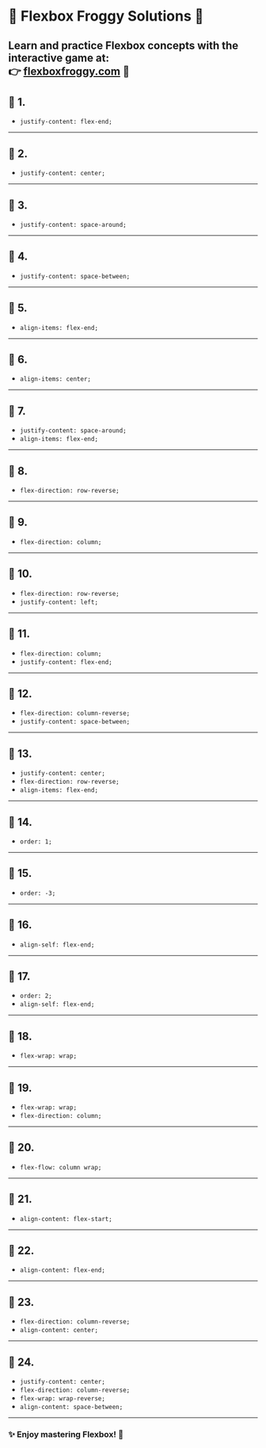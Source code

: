 # 🌟 Flexbox Froggy Solutions 🌟

Learn and practice Flexbox concepts with the interactive game at:  
👉 [flexboxfroggy.com](https://flexboxfroggy.com/) 🐸
---



## 🎯 1. 
- `justify-content: flex-end;`

---

## 🎯 2. 
- `justify-content: center;`

---

## 🎯 3. 
- `justify-content: space-around;`

---

## 🎯 4. 
- `justify-content: space-between;`

---

## 🎯 5. 
- `align-items: flex-end;`

---

## 🎯 6. 
- `align-items: center;`

---

## 🎯 7. 
- `justify-content: space-around;`  
- `align-items: flex-end;`

---

## 🎯 8. 
- `flex-direction: row-reverse;`

---

## 🎯 9. 
- `flex-direction: column;`

---

## 🎯 10. 
- `flex-direction: row-reverse;`  
- `justify-content: left;`

---

## 🎯 11. 
- `flex-direction: column;`  
- `justify-content: flex-end;`

---

## 🎯 12. 
- `flex-direction: column-reverse;`  
- `justify-content: space-between;`

---

## 🎯 13. 
- `justify-content: center;`  
- `flex-direction: row-reverse;`  
- `align-items: flex-end;`

---

## 🎯 14. 
- `order: 1;`

---

## 🎯 15. 
- `order: -3;`

---

## 🎯 16. 
- `align-self: flex-end;`

---

## 🎯 17. 
- `order: 2;`  
- `align-self: flex-end;`

---

## 🎯 18. 
- `flex-wrap: wrap;`

---

## 🎯 19. 
- `flex-wrap: wrap;`  
- `flex-direction: column;`

---

## 🎯 20. 
- `flex-flow: column wrap;`

---

## 🎯 21. 
- `align-content: flex-start;`

---

## 🎯 22. 
- `align-content: flex-end;`

---

## 🎯 23. 
- `flex-direction: column-reverse;`  
- `align-content: center;`

---

## 🎯 24. 
- `justify-content: center;`  
- `flex-direction: column-reverse;`  
- `flex-wrap: wrap-reverse;`  
- `align-content: space-between;`

---

### ✨ Enjoy mastering Flexbox! 💪
